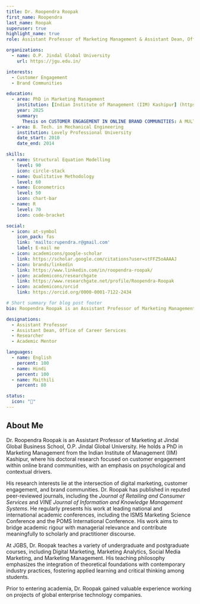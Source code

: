 ```yaml
---
title: Dr. Roopendra Roopak
first_name: Roopendra
last_name: Roopak
superuser: true
highlight_name: true
role: Assistant Professor of Marketing Management & Assistant Dean, Office of Career Services (JGBS)

organizations:
  - name: O.P. Jindal Global University
    url: https://jgu.edu.in/

interests:
  - Customer Engagement
  - Brand Communities

education:
  - area: PhD in Marketing Management
    institution: [Indian Institute of Management (IIM) Kashipur] (https://wwww.iimkashipur.ac.in)
    year: 2025
    summary:
      Thesis on CUSTOMER ENGAGEMENT IN ONLINE BRAND COMMUNITIES: A MULTI-METHOD INVESTIGATION OF PSYCHOLOGICAL ANTECEDENTS AND BRAND STRATEGIES. Supervised by [Prof. Somnath Chakrabarti] (https://www.iimkashipur.ac.in/faculty/faculty-directory/somnath-chakrabarti)
  - area: B. Tech. in Mechanical Engineering
    institution: Lovely Professional University
    date_start: 2010
    date_end: 2014

skills:
  - name: Structural Equation Modelling
    level: 90
    icon: circle-stack
  - name: Qualitative Methodology
    level: 60
  - name: Econometrics
    level: 50
    icon: chart-bar
  - name: R
    level: 70
    icon: code-bracket

social:
  - icon: at-symbol
    icon_pack: fas
    link: 'mailto:rupendra.r@gmail.com'
    label: E-mail me
  - icon: academicons/google-scholar
    link: https://scholar.google.com/citations?user=stFFZ5oAAAAJ
  - icon: brands/linkedin
    link: https://www.linkedin.com/in/roopendra-roopak/
  - icon: academicons/researchgate
    link: https://www.researchgate.net/profile/Roopendra-Roopak
  - icon: academicons/orcid
    link: https://orcid.org/0000-0001-7122-2434

# Short summary for blog post footer
bio: Roopendra Roopak is an Assistant Professor of Marketing Management and Assistant Dean at JGBS, specializing in customer engagement and brand communities.

designations:
  - Assistant Professor
  - Assistant Dean, Office of Career Services
  - Researcher
  - Academic Mentor

languages:
  - name: English
    percent: 100
  - name: Hindi
    percent: 100
  - name: Maithili
    percent: 80

status:
  icon: "🌱"
---
```


## About Me
Dr. Roopendra Roopak is an Assistant Professor of Marketing at Jindal Global Business School, O.P. Jindal Global University. He holds a PhD in Marketing Management from the Indian Institute of Management (IIM) Kashipur, where his doctoral research focused on customer engagement within online brand communities, with an emphasis on psychological and contextual drivers.

His research interests lie at the intersection of digital marketing, customer engagement, and brand communities. Dr. Roopak has published in reputed peer-reviewed journals, including the *Journal of Retailing and Consumer Services* and *VINE Journal of Information and Knowledge Management Systems*. He regularly presents his work at leading national and international academic conferences, including the ISMS Marketing Science Conference and the POMS International Conference. His work aims to bridge academic rigour with managerial relevance and contribute meaningfully to scholarly and practitioner discourse.

At JGBS, Dr. Roopak teaches a variety of undergraduate and postgraduate courses, including Digital Marketing, Marketing Analytics, Social Media Marketing, and Marketing Management. His teaching philosophy emphasizes the integration of theoretical foundations with contemporary industry practices, fostering applied learning and critical thinking among students.

Prior to entering academia, Dr. Roopak gained valuable experience working on projects of global enterprise technology companies.